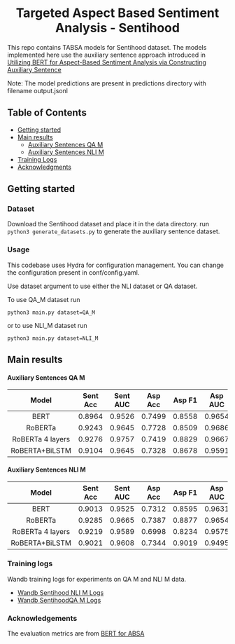 <h1 align="center">
  <br />
  Targeted Aspect Based Sentiment Analysis - Sentihood
</h1>

This repo contains TABSA models for Sentihood dataset. The models implemented here use the auxiliary sentence approach introduced in [Utilizing BERT for Aspect-Based Sentiment Analysis via Constructing Auxiliary Sentence](https://arxiv.org/abs/1903.09588v1)

Note: The model predictions are present in predictions directory with filename output.jsonl

## Table of Contents

* [Getting started](#getting-started)
* [Main results](#main-results)
	* [Auxiliary Sentences QA M](#auxiliary-sentences-qa-m)
	* [Auxiliary Sentences NLI M](#auxiliary-sentences-nli-m)
* [Training Logs](#training-logs)
* [Acknowledgments](#acknowledgements)

## Getting started

### Dataset
Download the Sentihood dataset and place it in the data directory. 
run `python3 generate_datasets.py` to generate the auxiliary sentence dataset. 

### Usage 
This codebase uses Hydra for configuration management. You can change the configuration present in conf/config.yaml.

Use dataset argument to use either the NLI dataset or QA dataset. 

To use QA_M dataset run 
```
python3 main.py dataset=QA_M
```
or to use NLI_M dataset run 
```
python3 main.py dataset=NLI_M
```


## Main results

#### Auxiliary Sentences QA M
|     **Model**    | **Sent Acc** | **Sent AUC** | **Asp Acc** | **Asp F1** | **Asp AUC** |
|:----------------:|:------------:|:------------:|:-----------:|:----------:|:-----------:|
| BERT             |    0.8964    |    0.9526    |    0.7499   |   0.8558   |    0.9654   |
| RoBERTa          |    0.9243    |    0.9645    |    0.7728   |   0.8509   |    0.9686   |
| RoBERTa 4 layers |    0.9276    |    0.9757    |    0.7419   |   0.8829   |    0.9667   |
| RoBERTA+BiLSTM   |    0.9104    |    0.9645    |    0.7328   |   0.8678   |    0.9591   |

#### Auxiliary Sentences NLI M

|     **Model**    | **Sent Acc** | **Sent AUC** | **Asp Acc** | **Asp F1** | **Asp AUC** |
|:----------------:|:------------:|:------------:|:-----------:|:----------:|:-----------:|
| BERT             |    0.9013    |    0.9525    |    0.7312   |   0.8595   |    0.9631   |
| RoBERTa          |    0.9285    |    0.9665    |    0.7387   |   0.8877   |    0.9654   |
| RoBERTa 4 layers |    0.9219    |    0.9589    |    0.6998   |   0.8234   |    0.9575   |
| RoBERTA+BiLSTM   |    0.9021    |    0.9608    |    0.7344   |   0.9019   |    0.9495   |

### Training logs

Wandb training logs for experiments on QA M and NLI M data. 
* [Wandb Sentihood NLI M Logs](https://wandb.ai/ramaneswaran/Sentihood-NLI)
* [Wandb SentihoodQA M Logs](https://wandb.ai/ramaneswaran/Sentihood)

### Acknowledgements

The evaluation metrics are from [BERT for ABSA](https://github.com/LorenzoAgnolucci/BERT_for_ABSA)
